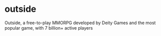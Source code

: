 # outside
Outside, a free-to-play MMORPG developed by Deity Games and the most popular game, with 7 billion+ active players
